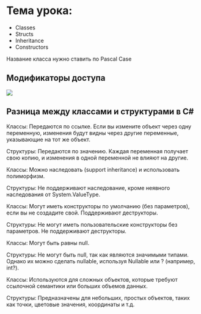 # Тема урока: 
- Classes 
- Structs 
- Inheritance 
- Constructors 

Название класса нужно ставить по Pascal Case 

## Модификаторы доступа 

![](https://i.stack.imgur.com/TNtq3.png)

## Разница между классами и структурами в C# 

Классы: Передаются по ссылке. Если вы измените объект через одну переменную, изменения будут видны через другие переменные, указывающие на тот же объект.

Структуры: Передаются по значению. Каждая переменная получает свою копию, и изменения в одной переменной не влияют на другие.


Классы: Можно наследовать (support inheritance) и использовать полиморфизм.

Структуры: Не поддерживают наследование, кроме неявного наследования от System.ValueType.

Классы:
Могут иметь конструкторы по умолчанию (без параметров), если вы не создадите свой.
Поддерживают деструкторы.

Структуры:
Не могут иметь пользовательские конструкторы без параметров.
Не поддерживают деструкторы.


Классы: Могут быть равны null.

Структуры: Не могут быть null, так как являются значимыми типами. Однако их можно сделать nullable, используя Nullable<T> или ? (например, int?).


Классы: Используются для сложных объектов, которые требуют ссылочной семантики или больших объемов данных.

Структуры: Предназначены для небольших, простых объектов, таких как точки, цветовые значения, координаты и т.д.